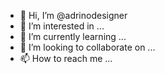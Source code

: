 - 👋 Hi, I’m @adrinodesigner
- 👀 I’m interested in ...
- 🌱 I’m currently learning ...
- 💞️ I’m looking to collaborate on ...
- 📫 How to reach me ...

<!---
adrinodesigner/adrinodesigner is a ✨ special ✨ repository because its `README.md` (this file) appears on your GitHub profile.
You can click the Preview link to take a look at your changes.
pkg install python
pkg install python2
pkg install nano
pkg install git
cd Aliens-fb
@ahc91
\

